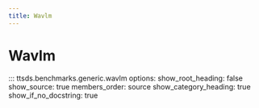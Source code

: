 ```yaml
---
title: Wavlm
---
```


# Wavlm

::: ttsds.benchmarks.generic.wavlm
    options:
      show_root_heading: false
      show_source: true
      members_order: source
      show_category_heading: true
      show_if_no_docstring: true
